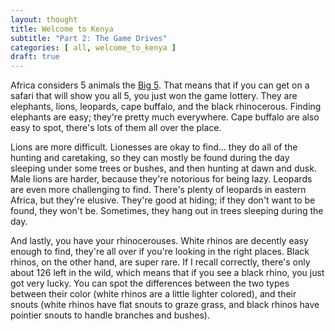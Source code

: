 ```yaml
---
layout: thought
title: Welcome to Kenya
subtitle: "Part 2: The Game Drives"
categories: [ all, welcome_to_kenya ]
draft: true
---
```


Africa considers 5 animals the [Big 5](https://en.wikipedia.org/wiki/Big_five_game). That means that if you can get on a safari that will show you all 5, you just won the game lottery. They are elephants, lions, leopards, cape buffalo, and the black rhinocerous. Finding elephants are easy; they're pretty much everywhere. Cape buffalo are also easy to spot, there's lots of them all over the place.

Lions are more difficult. Lionesses are okay to find... they do all of the hunting and caretaking, so they can mostly be found during the day sleeping under some trees or bushes, and then hunting at dawn and dusk. Male lions are harder, because they're notorious for being lazy. Leopards are even more challenging to find. There's plenty of leopards in eastern Africa, but they're elusive. They're good at hiding; if they don't want to be found, they won't be. Sometimes, they hang out in trees sleeping during the day.

And lastly, you have your rhinocerouses. White rhinos are decently easy enough to find, they're all over if you're looking in the right places. Black rhinos, on the other hand, are super rare. If I recall correctly, there's only about 126 left in the wild, which means that if you see a black rhino, you just got very lucky. You can spot the differences between the two types between their color (white rhinos are a little lighter colored), and their snouts (white rhinos have flat snouts to graze grass, and black rhinos have pointier snouts to handle branches and bushes).
